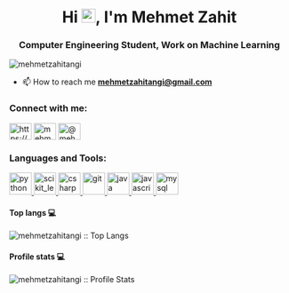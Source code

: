 <h1 align="center">Hi <img src="https://media.giphy.com/media/hvRJCLFzcasrR4ia7z/giphy.gif" width="25px">, I'm Mehmet Zahit</h1>
<h3 align="center">Computer Engineering Student, Work on Machine Learning</h3>
<p align="left"> <img src="https://komarev.com/ghpvc/?username=mehmetzahitangi" alt="mehmetzahitangi" /> </p>

- 📫 How to reach me **mehmetzahitangi@gmail.com**

<h3 align="left">Connect with me:</h3>
<p align="left">
<a href="https://www.linkedin.com/in/mehmet-zahit-angi-b1538416b/" target="blank"><img align="center" src="https://cdn.jsdelivr.net/npm/simple-icons@3.0.1/icons/linkedin.svg" alt="https://www.linkedin.com/in/mehmet-zahit-angi-b1538416b/" height="30" width="40" /></a>
<a href="https://kaggle.com/mehmetzahitangi" target="blank"><img align="center" src="https://cdn.jsdelivr.net/npm/simple-icons@3.0.1/icons/kaggle.svg" alt="mehmet zahit angi" height="30" width="40" /></a>
<a href="https://medium.com/@mehmetzahit58" target="blank"><img align="center" src="https://cdn.jsdelivr.net/npm/simple-icons@3.0.1/icons/medium.svg" alt="@mehmet zahit angi" height="30" width="40" /></a>
</p>

<h3 align="left">Languages and Tools:</h3>
<p align="left"> <a href="https://www.python.org" target="_blank"> <img src="https://devicons.github.io/devicon/devicon.git/icons/python/python-original.svg" alt="python" width="40" height="40"/> </a> <a href="https://scikit-learn.org/" target="_blank"> <img src="https://upload.wikimedia.org/wikipedia/commons/0/05/Scikit_learn_logo_small.svg" alt="scikit_learn" width="40" height="40"/> </a> <a href="https://www.w3schools.com/cs/" target="_blank"> <img src="https://devicons.github.io/devicon/devicon.git/icons/csharp/csharp-original.svg" alt="csharp" width="40" height="40"/> </a>  <a href="https://git-scm.com/" target="_blank"> <img src="https://www.vectorlogo.zone/logos/git-scm/git-scm-icon.svg" alt="git" width="40" height="40"/> </a> <a href="https://www.java.com" target="_blank"> <img src="https://devicons.github.io/devicon/devicon.git/icons/java/java-original-wordmark.svg" alt="java" width="40" height="40"/> </a> <a href="https://developer.mozilla.org/en-US/docs/Web/JavaScript" target="_blank"> <img src="https://devicons.github.io/devicon/devicon.git/icons/javascript/javascript-original.svg" alt="javascript" width="40" height="40"/> </a> <a href="https://www.mysql.com/" target="_blank"> <img src="https://devicons.github.io/devicon/devicon.git/icons/mysql/mysql-original-wordmark.svg" alt="mysql" width="40" height="40"/> </a>  </p>

<h4>Top langs 💻</h4>

<img src="https://github-readme-stats.vercel.app/api/top-langs/?username=mehmetzahitangi&langs_count=10&show_icons=true&title_color=fff&icon_color=79ff97&text_color=9f9f9f&bg_color=151515" alt="mehmetzahitangi :: Top Langs" />


<h4>Profile stats 💻</h4>

<img src="https://github-readme-stats.vercel.app/api?username=mehmetzahitangi&show_icons=true&title_color=fff&icon_color=79ff97&text_color=9f9f9f&bg_color=151515" alt="mehmetzahitangi :: Profile Stats" />
